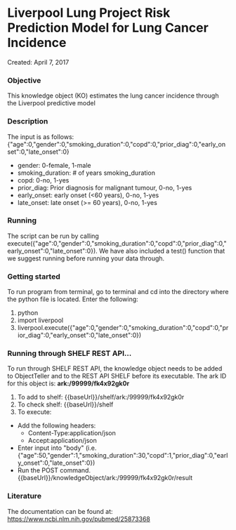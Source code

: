 # Liverpool Lung Project Risk Prediction Model for Lung Cancer Incidence
Created: April 7, 2017


### Objective
This knowledge object (KO) estimates the lung cancer incidence through the Liverpool predictive model



### Description
The input is as follows: {"age":0,"gender":0,"smoking_duration":0,"copd":0,"prior_diag":0,"early_onset":0,"late_onset":0}  
- gender: 0-female, 1-male  
- smoking_duration: # of years smoking_duration  
- copd: 0-no, 1-yes  
- prior_diag: Prior diagnosis for malignant tumour, 0-no, 1-yes  
- early_onset: early onset (<60 years), 0-no, 1-yes  
- late_onset: late onset (>= 60 years), 0-no, 1-yes  


### Running
The script can be run by calling execute({"age":0,"gender":0,"smoking_duration":0,"copd":0,"prior_diag":0,"early_onset":0,"late_onset":0}). We have also included a test() function that we suggest running before running your data through.


### Getting started
To run program from terminal, go to terminal and cd into the directory where the python file is located. Enter the following:
1. python
2. import liverpool
3. liverpool.execute({"age":0,"gender":0,"smoking_duration":0,"copd":0,"prior_diag":0,"early_onset":0,"late_onset":0})

### Running through SHELF REST API...
To run through SHELF REST API, the knowledge object needs to be added to ObjectTeller and to the REST API SHELF before its executable.
The ark ID for this object is: **ark:/99999/fk4x92gk0r**

1. To add to shelf: {{baseUrl}}/shelf/ark:/99999/fk4x92gk0r
2. To check shelf: {{baseUrl}}/shelf
3. To execute:
  - Add the following headers:
    - Content-Type:application/json
    - Accept:application/json
  - Enter input into "body" (i.e. {"age":50,"gender":1,"smoking_duration":30,"copd":1,"prior_diag":0,"early_onset":0,"late_onset":0})
  - Run the POST command. {{baseUrl}}/knowledgeObject/ark:/99999/fk4x92gk0r/result

### Literature
The documentation can be found at: https://www.ncbi.nlm.nih.gov/pubmed/25873368
